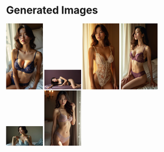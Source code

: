 # Generated Images



<img src="2025_07_17_01.webp" width="100"/> <img src="2025_07_17_02.webp" width="100"/> <img src="2025_07_17_03.webp" width="100"/> <img src="2025_07_17_04.webp" width="100"/> <img src="2025_07_17_05.webp" width="100"/> <img src="2025_07_17_06.webp" width="100"/>